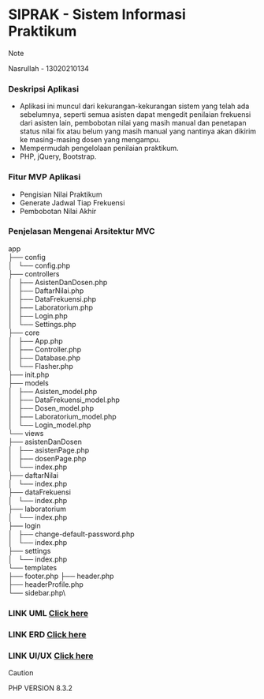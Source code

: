 # SIPRAK - Sistem Informasi Praktikum
> [!NOTE]
> Nasrullah - 13020210134


### Deskripsi Aplikasi
- Aplikasi ini muncul dari kekurangan-kekurangan sistem yang telah ada sebelumnya, seperti semua asisten dapat mengedit penilaian frekuensi dari asisten lain, pembobotan nilai yang masih manual dan penetapan status nilai fix atau belum yang masih manual yang nantinya akan dikirim ke masing-masing dosen yang mengampu.
- Mempermudah pengelolaan penilaian praktikum.
- PHP, jQuery, Bootstrap.


### Fitur MVP Aplikasi
- Pengisian Nilai Praktikum
- Generate Jadwal Tiap Frekuensi
- Pembobotan Nilai Akhir


### Penjelasan Mengenai Arsitektur MVC
app\
├── config\
│   └── config.php\
├── controllers\
│   ├── AsistenDanDosen.php\
│   ├── DaftarNilai.php\
│   ├── DataFrekuensi.php\
│   ├── Laboratorium.php\
│   ├── Login.php\
│   └── Settings.php\
├── core\
│   ├── App.php\
│   ├── Controller.php\
│   ├── Database.php\
│   └── Flasher.php\
├── init.php\
├── models\
│   ├── Asisten_model.php\
│   ├── DataFrekuensi_model.php\
│   ├── Dosen_model.php\
│   ├── Laboratorium_model.php\
│   └── Login_model.php\
└── views\
    ├── asistenDanDosen\
    │   ├── asistenPage.php\
    │   ├── dosenPage.php\
    │   └── index.php\
    ├── daftarNilai\
    │   └── index.php\
    ├── dataFrekuensi\
    │   └── index.php\
    ├── laboratorium\
    │   └── index.php\
    ├── login\
    │   ├── change-default-password.php\
    │   └── index.php\
    ├── settings\
    │   └── index.php\
    └── templates\
        ├── footer.php
        ├── header.php\
        ├── headerProfile.php\
        └── sidebar.php\

### LINK UML [Click here](https://drive.google.com/file/d/1f8IS6r13hGTsoHEPrlGKfqRiTcy7Nvp6/view?usp=sharing)
### LINK ERD [Click here](https://drive.google.com/file/d/1DbKUbbk48IbHFtLxFLOD0VclwGNlEo5K/view?usp=sharing)
### LINK UI/UX [Click here](https://drive.google.com/drive/folders/1Svr03cEgHT1-8UEMbmAvpEhgo3GpzpIS?usp=sharing)


> [!CAUTION]
> PHP VERSION 8.3.2